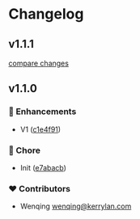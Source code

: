 # Changelog


## v1.1.1

[compare changes](https://github.com/yisibell/fourdom/compare/v1.1.0...v1.1.1)

## v1.1.0


### 🚀 Enhancements

- V1 ([c1e4f91](https://github.com/yisibell/fordom/commit/c1e4f91))

### 🏡 Chore

- Init ([e7abacb](https://github.com/yisibell/fordom/commit/e7abacb))

### ❤️  Contributors

- Wenqing <wenqing@kerrylan.com>


